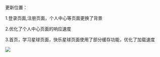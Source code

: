 
<BlogInfo id="1317" title="博客系统优化日志" author="白日梦想猿" pv=0 read_times=0 pre_cost_time=9 category="开发记录" tag_list="['优化更新']" create_time="2022.01.26 22:02:05.494859" update_time="2022.08.16 09:00:36" />

更新位置：

1.登录页面,注册页面，个人中心等页面更换了背景

2.优化了个人中心页面的响应速度

3.首页，学习星球页面，快乐星球页面使用了部分缓存功能，优化了加载速度



![](..image/2022/01/26/image-20220126221055-2.gif)


